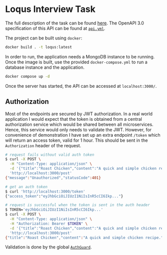 # Loqus Interview Task

The full description of the task can be found [here](./TASK.md). The OpenAPI 3.0 specification of this API can be found at [`api.yml`](./api.yml).

The project can be built using `docker`:

```sh
docker build . -t loqus:latest
```

In order to run, the application needs a MongoDB instance to be running. Once the image is built, use the provided `docker-compose.yml` to run a database instance and the application.

```sh
docker compose up -d
```

Once the server has started, the API can be accessed at `localhost:3000/`.

## Authorization

Most of the endpoints are secured by JWT authorization. In a real world application I would expect that the token is obtained from a central authorization service which would be shared between all microservices. Hence, this service would only needs to validate the JWT. However, for convenience of demonstration I have set up an extra endpoint `/token` which will return an access token, valid for 1 hour. This should be sent in the `Authorization` header of the request.

```sh
# request fails without valid auth token
$ curl -X POST \
  -H "Content-Type: application/json" \
  -d '{"title":"Roast Chicken","content":"A quick and simple chicken recipe.","author":"Matthew"}' \
  'http://localhost:3000/post'
{"message":"Unauthorized","statusCode":401}

# get an auth token
$ curl 'http://localhost:3000/token'
{"access_token":"eyJhbGciOiJIUzI1NiIsInR5cCI6Ikp..."}

# request is successful when the token is sent in the auth header
$ TOKEN='eyJhbGciOiJIUzI1NiIsInR5cCI6Ikp...'
$ curl -X POST \
  -H "Content-Type: application/json" \
  -H "Authorization: Bearer $TOKEN" \
  -d '{"title":"Roast Chicken","content":"A quick and simple chicken recipe.","author":"Matthew"}' \
  'http://localhost:3000/post'
{"title":"Roast Chicken","content":"A quick and simple chicken recipe.","author":"Matthew","createdAt":"2024-01-28T11:16:40.541Z","_id":"65b63798026024a73c379a08","__v":0}
```

Validation is done by the global [`AuthGuard`](./src/guards/auth.guard.ts).
